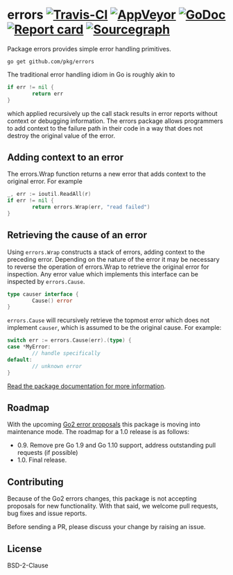 # errors [![Travis-CI](https://travis-ci.org/pkg/errors.svg)](https://travis-ci.org/pkg/errors) [![AppVeyor](https://ci.appveyor.com/api/projects/status/b98mptawhudj53ep/branch/master?svg=true)](https://ci.appveyor.com/project/davecheney/errors/branch/master) [![GoDoc](https://godoc.org/github.com/pkg/errors?status.svg)](http://godoc.org/github.com/pkg/errors) [![Report card](https://goreportcard.com/badge/github.com/pkg/errors)](https://goreportcard.com/report/github.com/pkg/errors) [![Sourcegraph](https://sourcegraph.com/github.com/pkg/errors/-/badge.svg)](https://sourcegraph.com/github.com/pkg/errors?badge)

Package errors provides simple error handling primitives.

`go get github.com/pkg/errors`

The traditional error handling idiom in Go is roughly akin to

```go
if err != nil {
        return err
}
```

which applied recursively up the call stack results in error reports without context or debugging information. The
errors package allows programmers to add context to the failure path in their code in a way that does not destroy the
original value of the error.

## Adding context to an error

The errors.Wrap function returns a new error that adds context to the original error. For example

```go
_, err := ioutil.ReadAll(r)
if err != nil {
        return errors.Wrap(err, "read failed")
}
```

## Retrieving the cause of an error

Using `errors.Wrap` constructs a stack of errors, adding context to the preceding error. Depending on the nature of the
error it may be necessary to reverse the operation of errors.Wrap to retrieve the original error for inspection. Any
error value which implements this interface can be inspected by `errors.Cause`.

```go
type causer interface {
        Cause() error
}
```

`errors.Cause` will recursively retrieve the topmost error which does not implement `causer`, which is assumed to be the
original cause. For example:

```go
switch err := errors.Cause(err).(type) {
case *MyError:
        // handle specifically
default:
        // unknown error
}
```

[Read the package documentation for more information](https://godoc.org/github.com/pkg/errors).

## Roadmap

With the upcoming [Go2 error proposals](https://go.googlesource.com/proposal/+/master/design/go2draft.md) this package
is moving into maintenance mode. The roadmap for a 1.0 release is as follows:

- 0.9. Remove pre Go 1.9 and Go 1.10 support, address outstanding pull requests (if possible)
- 1.0. Final release.

## Contributing

Because of the Go2 errors changes, this package is not accepting proposals for new functionality. With that said, we
welcome pull requests, bug fixes and issue reports.

Before sending a PR, please discuss your change by raising an issue.

## License

BSD-2-Clause

